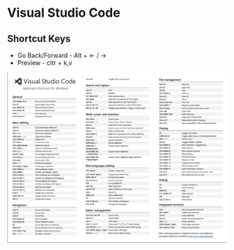 # Visual Studio Code

## Shortcut Keys

* Go Back/Forward - Alt +  &lt;-  /  -&gt;
* Preview - cltr + k,v

![](../.gitbook/assets/image%20%2810%29.png)



